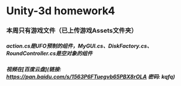 # Unity-3d homework4
### 本周只有游戏文件（已上传游戏Assets文件夹）
##### action.cs是UFO预制的组件，MyGUI.cs、DiskFactory.cs、RoundController.cs是空对象的组件
##### 视频在[百度云盘](链接: https://pan.baidu.com/s/1563P6FTuegvb65PBX8rOLA 密码: kqfq)
